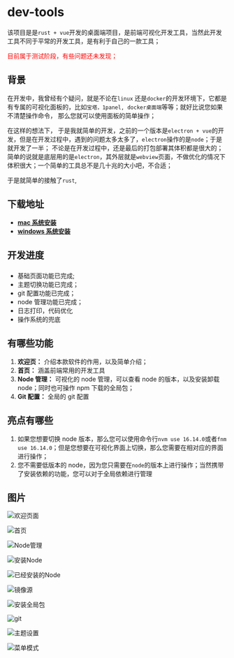 # dev-tools

该项目是是`rust + vue`开发的桌面端项目，是前端可视化开发工具，当然此开发工具不同于平常的开发工具，是有利于自己的一款工具；

<font color="#ff0000">目前属于测试阶段，有些问题还未发现；</font>

## 背景

在开发中，我曾经有个疑问，就是不论在`linux` 还是`docker`的开发环境下，它都是有专属的可视化面板的，比如`宝塔，1panel, docker桌面端`等等；就好比说您如果不清楚操作命令， 那么您就可以使用面板的简单操作；

在这样的想法下， 于是我就简单的开发，之前的一个版本是`electron + vue`的开发，但是在开发过程中，遇到的问题太多太多了，`electron`操作的是`node`；于是就开发了一半； 不论是在开发过程中，还是最后的打包部署其体积都是很大的；简单的说就是底层用的是`electron`，其外层就是`webview`页面，不做优化的情况下体积很大；一个简单的工具总不是几十兆的大小吧，不合适；

于是就简单的接触了`rust`,

## 下载地址

- [**mac 系统安装**](https://file.wangzevw.com/app/dev-tools/0.0.1/dev-tools_0.0.1_aarch64.dmg)
- [**windows 系统安装**](https://file.wangzevw.com/app/dev-tools/0.0.1/dev-tools_0.0.1_x64-setup.exe)

## 开发进度

### <Badge type="info" text="已完成" />

- 基础页面功能已完成;
- 主题切换功能已完成；
- git 配置功能已完成；
- node 管理功能已完成；
- 日志打印，代码优化
- 操作系统的兜底

## 有哪些功能

1. **欢迎页：** 介绍本款软件的作用，以及简单介绍；
2. **首页：** 涵盖前端常用的开发工具
3. **Node 管理：** 可视化的 node 管理，可以查看 node 的版本，以及安装卸载 node；同时也可操作 npm 下载的全局包；
4. **Git 配置：** 全局的 git 配置

## 亮点有哪些

1. 如果您想要切换 node 版本，那么您可以使用命令行`nvm use 16.14.0`或者`fnm use 16.14.0`；但是您想要在可视化界面上切换，那么您需要在相对应的界面进行操作；
2. 您不需要低版本的 node，因为您只需要在`node`的版本上进行操作；当然携带了安装依赖的功能，您可以对于全局依赖进行管理

## 图片

![欢迎页面](https://file.wangzevw.com/images/image.3k7wazx9ha.webp)

![首页](https://file.wangzevw.com/images/image.lyl6vzj1.webp)

![Node管理](https://file.wangzevw.com/images/image.4n7llvv3zq.webp)

![安装Node](https://file.wangzevw.com/images/image.231r98vwy8.webp)

![已经安装的Node](https://file.wangzevw.com/images/image.6pne9xv39s.webp)

![镜像源](https://file.wangzevw.com/images/image.32humf03cq.webp)

![安装全局包](https://file.wangzevw.com/images/image.5fkh3mew3s.webp)

![git](https://file.wangzevw.com/images/image.7sn3ktth5u.webp)

![主题设置](https://file.wangzevw.com/images/image.lyl71441.webp)

![菜单模式](https://file.wangzevw.com/images/image.2rv0t9ntpo.webp)
